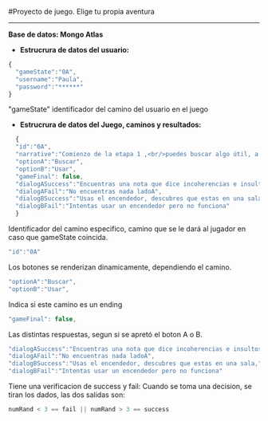 #Proyecto de juego.
Elige tu propia aventura

***

____Base de datos: Mongo Atlas____



+ **Estrucrura de datos del usuario:**
```javascript
{
  "gameState":"0A",
  "username":"Paula",
  "password":"******"
}
```

"gameState" identificador del camino del usuario en el juego

+ **Estrucrura de datos del Juego, caminos y resultados:**
```javascript
  {
  "id":"0A",
  "narrative":"Comienzo de la etapa 1 ,<br/>puedes buscar algo útil, a ver que encunetras.O usar el encendedor que tienes en la mano",
  "optionA":"Buscar",
  "optionB":"Usar",
  "gameFinal": false,
  "dialogASuccess":"Encuentras una nota que dice incoherencias e insultos hacia una persona... ",
  "dialogAFail":"No encuentras nada ladoA",
  "dialogBSuccess":"Usas el encendedor, descubres que estas en una sala,",
  "dialogBFail":"Intentas usar un encendedor pero no funciona"
  }
```
Identificador del camino especifico, camino que se le dará al jugador en caso que gameState coincida.
```javascript
"id":"0A"
```


Los botones se renderizan dinamicamente, dependiendo el camino.
```javascript
"optionA":"Buscar",
"optionB":"Usar",
```

Indica si este camino es un ending
```javascript
"gameFinal": false, 

```
Las distintas respuestas, segun si se apretó el boton A o B.
```javascript
"dialogASuccess":"Encuentras una nota que dice incoherencias e insultos hacia una persona... ",
"dialogAFail":"No encuentras nada ladoA",
"dialogBSuccess":"Usas el encendedor, descubres que estas en una sala,",
"dialogBFail":"Intentas usar un encendedor pero no funciona"
```
Tiene una verificacion de success y fail: Cuando se toma una decision, se tiran los dados, las dos salidas son:
```javascript
numRand < 3 == fail || numRand > 3 == success
```
